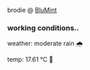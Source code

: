 brodie @ [BluMint](https://www.linkedin.com/company/blumint-io/)

<!--weather_start-->
### working conditions..

weather: moderate rain 🌧️

temp: 17.61 °C 👕

<!--weather_end-->
